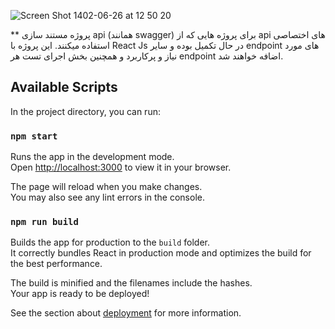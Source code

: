 ![Screen Shot 1402-06-26 at 12 50 20](https://github.com/asadimohammad/api-docs/assets/69115451/26ad6148-5c5c-4f57-aea2-a0afeeb1dd17)

** پروژه مستند سازی api (همانند swagger) برای پروژه هایی که از api های اختصاصی استفاده میکنند. این پروژه با React Js در حال تکمیل بوده و سایر endpoint های مورد نیاز و پرکاربرد و همچنین بخش اجرای تست هر endpoint اضافه خواهند شد.


## Available Scripts

In the project directory, you can run:

### `npm start`

Runs the app in the development mode.\
Open [http://localhost:3000](http://localhost:3000) to view it in your browser.

The page will reload when you make changes.\
You may also see any lint errors in the console.


### `npm run build`

Builds the app for production to the `build` folder.\
It correctly bundles React in production mode and optimizes the build for the best performance.

The build is minified and the filenames include the hashes.\
Your app is ready to be deployed!

See the section about [deployment](https://facebook.github.io/create-react-app/docs/deployment) for more information.
